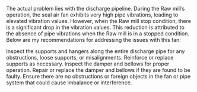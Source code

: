  The actual problem lies with the discharge pipeline. During the Raw mill’s operation, the seal air fan exhibits very high pipe vibrations, leading to elevated vibration values. However, when the Raw mill stop condition, there is a significant drop in the vibration values. This reduction is attributed to the absence of pipe vibrations when the Raw mill is in a stopped condition. Below are my recommendations for addressing the issues with this fan:

Inspect the supports and hangers along the entire discharge pipe for any obstructions, loose supports, or misalignments. Reinforce or replace supports as necessary.
Inspect the damper and bellows for proper operation. Repair or replace the damper and bellows if they are found to be faulty.
Ensure there are no obstructions or foreign objects in the fan or pipe system that could cause imbalance or interference. 
